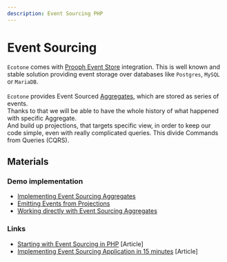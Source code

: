 ```yaml
---
description: Event Sourcing PHP
---
```


# Event Sourcing

`Ecotone` comes with [Prooph Event Store](http://getprooph.org/) integration. This is well known and stable solution providing event storage over databases like `Postgres`, `MySQL` or `MariaDB`. \
\
`Ecotone` provides Event Sourced [Aggregates](../modelling-1.md#aggregates), which are stored as series of events. \
Thanks to that we will be able to have the whole history of what happened with specific Aggregate.\
And build up projections, that targets specific view, in order to keep our code simple, even with really complicated queries. This divide Commands from Queries (CQRS).&#x20;

## Materials

### Demo implementation

* [Implementing Event Sourcing Aggregates](https://github.com/ecotoneframework/quickstart-examples/tree/main/EventSourcing)
* [Emitting Events from Projections](https://github.com/ecotoneframework/quickstart-examples/tree/main/EmittingEventsFromProjection)
* [Working directly with Event Sourcing Aggregates](https://github.com/ecotoneframework/quickstart-examples/tree/main/WorkingWithAggregateDirectly)

### Links

* [Starting with Event Sourcing in PHP](https://blog.ecotone.tech/starting-with-event-sourcing-in-php/) \[Article]
* [Implementing Event Sourcing Application in 15 minutes](https://blog.ecotone.tech/implementing-event-sourcing-php-application-in-15-minutes/) \[Article]
